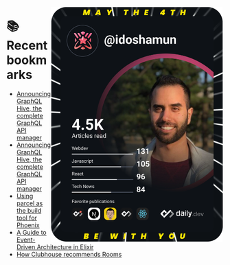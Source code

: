 <a href="https://app.daily.dev/idoshamun"><img src="https://raw.githubusercontent.com/idoshamun/idoshamun/devcard/devcard.svg" align='right' width="400" alt="Ido Shamun's Dev Card"/></a>

# 📚 Recent bookmarks
<!-- BOOKMARKS:START -->
- [Announcing GraphQL Hive, the complete GraphQL API manager](https://app.daily.dev/posts/jOKYF1W3O?utm_source=rss&utm_medium=bookmarks&utm_campaign=28849d86070e4c099c877ab6837c61f0)
- [Announcing GraphQL Hive, the complete GraphQL API manager](https://app.daily.dev/posts/Ozfa4S_iE?utm_source=rss&utm_medium=bookmarks&utm_campaign=28849d86070e4c099c877ab6837c61f0)
- [Using parcel as the build tool for Phoenix](https://app.daily.dev/posts/Aa_ULKmt9?utm_source=rss&utm_medium=bookmarks&utm_campaign=28849d86070e4c099c877ab6837c61f0)
- [A Guide to Event-Driven Architecture in Elixir](https://app.daily.dev/posts/-A6digMkq?utm_source=rss&utm_medium=bookmarks&utm_campaign=28849d86070e4c099c877ab6837c61f0)
- [How Clubhouse recommends Rooms](https://app.daily.dev/posts/GD6PM-GyC?utm_source=rss&utm_medium=bookmarks&utm_campaign=28849d86070e4c099c877ab6837c61f0)
<!-- BOOKMARKS:END -->
